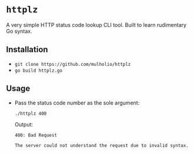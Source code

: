 # `httplz`

A very simple HTTP status code lookup CLI tool. Built to learn rudimentary Go syntax.

## Installation

- `git clone https://github.com/mulholio/httplz`
- `go build httplz.go`

## Usage

- Pass the status code number as the sole argument:

  ```bash   
  ./httplz 400
  ```

  Output:
  ```
  400: Bad Request

  The server could not understand the request due to invalid syntax.
  ```
